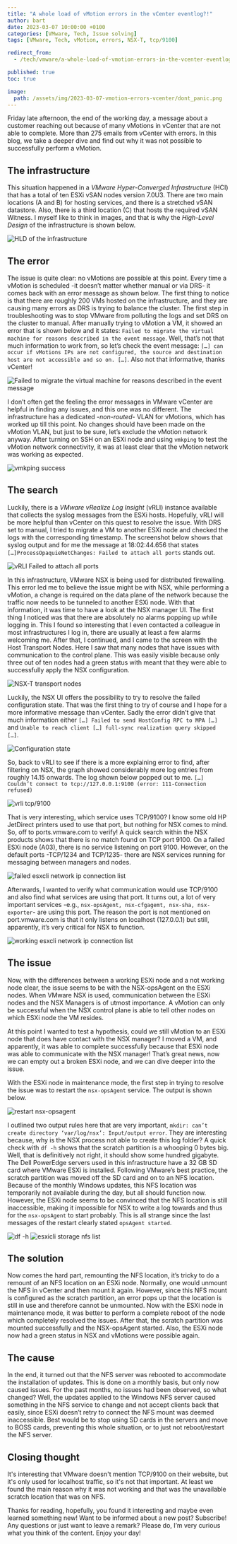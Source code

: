 ```yaml
---
title: "A whole load of vMotion errors in the vCenter eventlog?!"
author: bart
date: 2023-03-07 10:00:00 +0100
categories: [VMware, Tech, Issue solving]
tags: [VMware, Tech, vMotion, errors, NSX-T, tcp/9100]

redirect_from:
  - /tech/vmware/a-whole-load-of-vmotion-errors-in-the-vcenter-eventlog/

published: true
toc: true

image:
  path: /assets/img/2023-03-07-vmotion-errors-vcenter/dont_panic.png
---
```


Friday late afternoon, the end of the working day, a message about a customer reaching out because of many vMotions in vCenter that are not able to complete. More than 275 emails from vCenter with errors. In this blog, we take a deeper dive and find out why it was not possible to successfully perform a vMotion.

## The infrastructure
This situation happened in a *VMware Hyper-Converged Infrastructure* (HCI) that has a total of ten ESXi vSAN nodes version 7.0U3. There are two main locations (A and B) for hosting services, and there is a stretched vSAN datastore. Also, there is a third location (C) that hosts the required vSAN Witness. I myself like to think in images, and that is why the *High-Level Design* of the infrastructure is shown below.

![HLD of the infrastructure](/assets/img/2023-03-07-vmotion-errors-vcenter/lab_hld.png)

## The error
The issue is quite clear: no vMotions are possible at this point. Every time a vMotion is scheduled -it doesn’t matter whether manual or via DRS- it comes back with an error message as shown below. The first thing to notice is that there are roughly 200 VMs hosted on the infrastructure, and they are causing many errors as DRS is trying to balance the cluster. The first step in troubleshooting was to stop VMware from polluting the logs and set DRS on the cluster to manual. After manually trying to vMotion a VM, it showed an error that is shown below and it states: `Failed to migrate the virtual machine for reasons described in the event message`. Well, that’s not that much information to work from, so let’s check the event message: `[…] can occur if vMotions IPs are not configured, the source and destination host are not accessible and so on. […]`. Also not that informative, thanks vCenter!

![Failed to migrate the virtual machine for reasons described in the event message](/assets/img/2023-03-07-vmotion-errors-vcenter/vmotion_error.png)

I don’t often get the feeling the error messages in VMware vCenter are helpful in finding any issues, and this one was no different. The infrastructure has a dedicated -*non-routed*- VLAN for vMotions, which has worked up till this point. No changes should have been made on the vMotion VLAN, but just to be sure, let’s exclude the vMotion network anyway. After turning on SSH on an ESXi node and using `vmkping` to test the vMotion network connectivity, it was at least clear that the vMotion network was working as expected.

![vmkping success](/assets/img/2023-03-07-vmotion-errors-vcenter/ping_success.png)

## The search
Luckily, there is a *VMware vRealize Log Insight* (vRLI) instance available that collects the syslog messages from the ESXi hosts. Hopefully, vRLI will be more helpful than vCenter on this quest to resolve the issue. With DRS set to manual, I tried to migrate a VM to another ESXi node and checked the logs with the corresponding timestamp. The screenshot below shows that syslog output and for me the message at 18:02:44.656 that states `[…]ProcessOpaquieNetChanges: Failed to attach all ports` stands out.

![vRLI Failed to attach all ports](/assets/img/2023-03-07-vmotion-errors-vcenter/vrli.png)

In this infrastructure, VMware NSX is being used for distributed firewalling. This error led me to believe the issue might be with NSX, while performing a vMotion, a change is required on the data plane of the network because the traffic now needs to be tunneled to another ESXi node. With that information, it was time to have a look at the NSX manager UI. The first thing I noticed was that there are absolutely no alarms popping up while logging in. This I found so interesting that I even contacted a colleague in most infrastructures I log in, there are usually at least a few alarms welcoming me. After that, I continued, and I came to the screen with the Host Transport Nodes. Here I saw that many nodes that have issues with communication to the control plane. This was easily visible because only three out of ten nodes had a green status with meant that they were able to successfully apply the NSX configuration.

![NSX-T transport nodes](/assets/img/2023-03-07-vmotion-errors-vcenter/nsxt_failed.png)

Luckily, the NSX UI offers the possibility to try to resolve the failed configuration state. That was the first thing to try of course and I hope for a more informative message than vCenter. Sadly the error didn’t give that much information either `[…] Failed to send HostConfig RPC to MPA […]` and `Unable to reach client […] full-sync realization query skipped […]`.

![Configuration state](/assets/img/2023-03-07-vmotion-errors-vcenter/nsx_transport_node_failed.png)

So, back to vRLI to see if there is a more explaining error to find, after filtering on NSX, the graph showed considerably more log entries from roughly 14.15 onwards. The log shown below popped out to me. `[…] Couldn’t connect to tcp://127.0.0.1:9100 (error: 111-Connection refused)`

![vrli tcp/9100](/assets/img/2023-03-07-vmotion-errors-vcenter/vrli_tcp_9100.png)

That is very interesting, which service uses TCP/9100? I know some old HP JetDirect printers used to use that port, but nothing for NSX comes to mind. So, off to ports.vmware.com to verify! A quick search within the NSX products shows that there is no match found on TCP port 9100. On a failed ESXi node (A03), there is no service listening on port 9100. However, on the default ports -TCP/1234 and TCP/1235- there are NSX services running for messaging between managers and nodes.

![failed esxcli network ip connection list](/assets/img/2023-03-07-vmotion-errors-vcenter/esxcli_connections.png)

Afterwards, I wanted to verify what communication would use TCP/9100 and also find what services are using that port. It turns out, a lot of very important services -e.g., `nsx-opsAgent, nsx-cfgagemt, nsx-sha, nsx-exporter`- are using this port. The reason the port is not mentioned on port.vmware.com is that it only listens on localhost (127.0.0.1) but still, apparently, it’s very critical for NSX to function.

![working esxcli network ip connection list](/assets/img/2023-03-07-vmotion-errors-vcenter/esxcli_connection_working.png)

## The issue
Now, with the differences between a working ESXi node and a not working node clear, the issue seems to be with the NSX-opsAgent on the ESXi nodes. When VMware NSX is used, communication between the ESXi nodes and the NSX Managers is of utmost importance. A vMotion can only be successful when the NSX control plane is able to tell other nodes on which ESXi node the VM resides.

At this point I wanted to test a hypothesis, could we still vMotion to an ESXi node that does have contact with the NSX manager? I moved a VM, and apparently, it was able to complete successfully because that ESXi node was able to communicate with the NSX manager! That’s great news, now we can empty out a broken ESXi node, and we can dive deeper into the issue.

With the ESXi node in maintenance mode, the first step in trying to resolve the issue was to restart the `nsx-opsAgent` service. The output is shown below.

![restart nsx-opsagent](/assets/img/2023-03-07-vmotion-errors-vcenter/restart_nsx-opsagent.png)

I outlined two output rules here that are very important, `mkdir: can’t create directory ‘var/log/nsx’: Input/output error`. They are interesting because, why is the NSX process not able to create this log folder? A quick check with `df -h` shows that the scratch partition is a whooping 0 bytes big. Well, that is definitively not right, it should show some hundred gigabyte. The Dell PowerEdge servers used in this infrastructure have a 32 GB SD card where VMware ESXi is installed. Following VMware’s best practice, the scratch partition was moved off the SD card and on to an NFS location. Because of the monthly Windows updates, this NFS location was temporarily not available during the day, but all should function now. However, the ESXi node seems to be convinced that the NFS location is still inaccessible, making it impossible for NSX to write a log towards and thus for the `nsx-opsAgent` to start probably. This is all strange since the last messages of the restart clearly stated `opsAgent started`.

![df -h](/assets/img/2023-03-07-vmotion-errors-vcenter/esxi_df-h.png)
![esxicli storage nfs list](/assets/img/2023-03-07-vmotion-errors-vcenter/esxi_nfs.png)

## The solution
Now comes the hard part, remounting the NFS location, it’s tricky to do a remount of an NFS location on an ESXi node. Normally, one would unmount the NFS in vCenter and then mount it again. However, since this NFS mount is configured as the scratch partition, an error pops up that the location is still in use and therefore cannot be unmounted. Now with the ESXi node in maintenance mode, it was better to perform a complete reboot of the node which completely resolved the issues. After that, the scratch partition was mounted successfully and the NSX-opsAgent started. Also, the ESXi node now had a green status in NSX and vMotions were possible again.

## The cause
In the end, it turned out that the NFS server was rebooted to accommodate the installation of updates. This is done on a monthly basis, but only now caused issues. For the past months, no issues had been observed, so what changed? Well, the updates applied to the Windows NFS server caused something in the NFS service to change and not accept clients back that easily, since ESXi doesn’t retry to connect the NFS mount was deemed inaccessible. Best would be to stop using SD cards in the servers and move to BOSS cards, preventing this whole situation, or to just not reboot/restart the NFS server.

## Closing thought
It's interesting that VMware doesn't mention TCP/9100 on their website, but it's only used for localhost traffic, so it's not that important. At least we found the main reason why it was not working and that was the unavailable scratch location that was on NFS.

Thanks for reading, hopefully, you found it interesting and maybe even learned something new! Want to be informed about a new post? Subscribe! Any questions or just want to leave a remark? Please do, I’m very curious what you think of the content. Enjoy your day!

